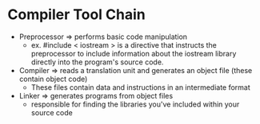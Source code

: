 # Compiler Tool Chain

- Preprocessor => performs basic code manipulation
  - ex. #include < iostream > is a directive that instructs the preprocessor to include information about the iostream library directly into the program's source code.
- Compiler => reads a translation unit and generates an object file (these contain object code)
  - These files contain data and instructions in an intermediate format
- Linker => generates programs from object files
  - responsible for finding the libraries you've included within your source code
